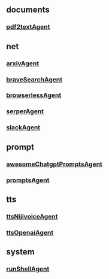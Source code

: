 ## documents
### [pdf2textAgent](./documents/pdf2textAgent.md)

## net
### [arxivAgent](./net/arxivAgent.md)
### [braveSearchAgent](./net/braveSearchAgent.md)
### [browserlessAgent](./net/browserlessAgent.md)
### [serperAgent](./net/serperAgent.md)
### [slackAgent](./net/slackAgent.md)

## prompt
### [awesomeChatgptPromptsAgent](./prompt/awesomeChatgptPromptsAgent.md)
### [promptsAgent](./prompt/promptsAgent.md)

## tts
### [ttsNijivoiceAgent](./tts/ttsNijivoiceAgent.md)
### [ttsOpenaiAgent](./tts/ttsOpenaiAgent.md)

## system
### [runShellAgent](./system/runShellAgent.md)
